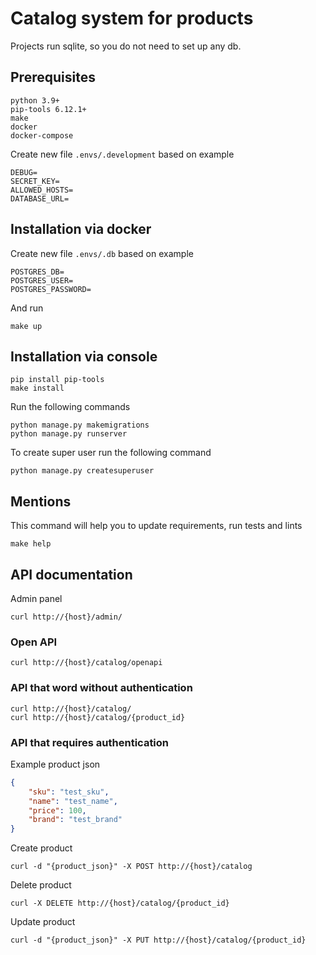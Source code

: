 # Catalog system for products

Projects run sqlite, so you do not need to set up any db.


## Prerequisites
```commandline
python 3.9+
pip-tools 6.12.1+
make
docker
docker-compose
```

Create new file `.envs/.development` based on example
```commandline
DEBUG=
SECRET_KEY=
ALLOWED_HOSTS=
DATABASE_URL=
```

## Installation via docker
Create new file `.envs/.db` based on example
```commandline
POSTGRES_DB=
POSTGRES_USER=
POSTGRES_PASSWORD=
```

And run
```commandline
make up
```

## Installation via console
```commandline
pip install pip-tools
make install
```

Run the following commands
```commandline
python manage.py makemigrations
python manage.py runserver
```

To create super user run the following command
```commandline
python manage.py createsuperuser
```

## Mentions
This command will help you to update requirements, run tests and lints
```commandline
make help
```

## API documentation
Admin panel
```commandline
curl http://{host}/admin/
```

### Open API
```commandline
curl http://{host}/catalog/openapi
```

### API that word without authentication
```commandline
curl http://{host}/catalog/
curl http://{host}/catalog/{product_id}
```

### API that requires authentication

Example product json
```json
{
    "sku": "test_sku",
    "name": "test_name",
    "price": 100,
    "brand": "test_brand"
}
```

Create product
```commandline
curl -d "{product_json}" -X POST http://{host}/catalog
```

Delete product
```commandline
curl -X DELETE http://{host}/catalog/{product_id}
```

Update product
```commandline
curl -d "{product_json}" -X PUT http://{host}/catalog/{product_id}
```